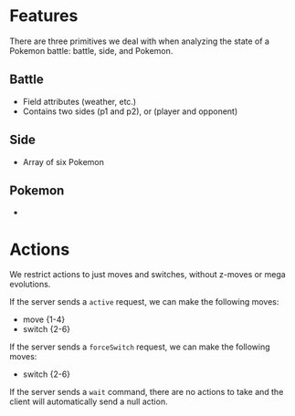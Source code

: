 # Features

There are three primitives we deal with when analyzing the state of a Pokemon
battle: battle, side, and Pokemon.

## Battle

- Field attributes (weather, etc.)
- Contains two sides (p1 and p2), or (player and opponent)

## Side

- Array of six Pokemon

## Pokemon

-

# Actions

We restrict actions to just moves and switches, without z-moves or mega
evolutions.

If the server sends a `active` request, we can make the following moves:

- move {1-4}
- switch {2-6}

If the server sends a `forceSwitch` request, we can make the following moves:

- switch {2-6}

If the server sends a `wait` command, there are no actions to take and the
client will automatically send a null action.
